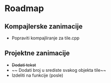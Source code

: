 # Roadmap

## Kompajlerske zanimacije
* Popraviti kompajliranje za tile.cpp

## Projektne zanimacije
* ~~Dodati tekst~~
* ~~ Dodati broj u srediste svakog objekta tile~~
* Izdeliti na funkcije (posle)
